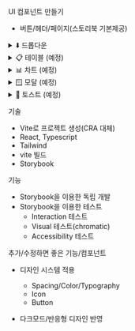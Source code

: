 UI 컴포넌트 만들기

- 버튼/헤더/페이지(스토리북 기본제공)
<details>
  <summary>⬇️ 드롭다운</summary>
  <div class="dropdown-content">
    ✅ 트리거 타입 (버튼 / 인풋)<br>
    ✅ 옵션 검색<br>
    ✅ 다중 선택<br>
    ✅ 선택 값 표시<br>
    ✅ 외부 클릭 시 닫기<br>
    ✅ 메뉴 포지션 지정 (좌/우/상/하)<br>
    ✅ 툴팁 표시 (옵션 설명)<br>
    ✅ 키보드 네비게이션<br>
    ❌ Submenu 지원(예정)
  </div>
</details>
<details>
  <summary>📋 테이블 (예정)</summary>
  <div class="table-content">
    ❌ 정렬 기능<br>
    ❌ 페이지네이션<br>
    ❌ 셀 커스텀 렌더링<br>
    ❌ 체크박스 선택<br>
    ❌ 행 클릭 이벤트
  </div>
</details>
<details>
  <summary>📊 차트 (예정)</summary>
  <div class="chart-content">
    ❌ 라인 차트 / 바 차트 / 파이 차트<br>
    ❌ 데이터 포맷팅<br>
    ❌ 툴팁/범례 커스터마이징
  </div>
</details>
<details>
  <summary>🪟 모달 (예정)</summary>
  <div class="modal-content">
    ❌ 포커스 트랩<br>
    ❌ ESC 키 닫기<br>
    ❌ 사이즈 지정
  </div>
</details>
<details>
  <summary>🔔 토스트 (예정)</summary>
  <div class="toast-content">
    ❌ 다중 토스트 큐 관리<br>
    ❌ auto-dismiss<br>
    ❌ 위치 설정 (top-right 등)<br>
    ❌ 커스텀 아이콘/색상
  </div>
</details>

기술

- Vite로 프로젝트 생성(CRA 대체)
- React, Typescript
- Tailwind
- vite 빌드
- Storybook

기능

- Storybook을 이용한 독립 개발
- Storybook을 이용한 테스트
  - Interaction 테스트
  - Visual 테스트(chromatic)
  - Accessibility 테스트

추가/수정하면 좋은 기능/컴포넌트

- 디자인 시스템 적용

  - Spacing/Color/Typography
  - Icon
  - Button

- 다크모드/반응형 디자인 반영
